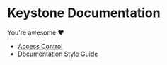 # Keystone Documentation

You're awesome ❤️

- [Access Control](./access-control.md)
- [Documentation Style Guide](./doc-style-guide.md)
